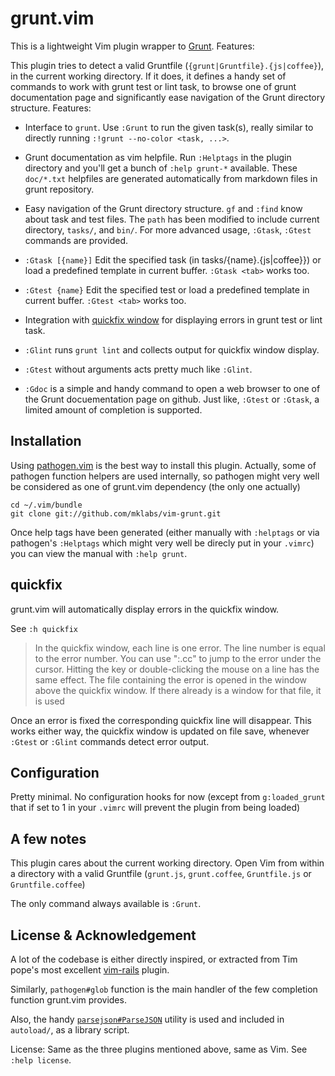 grunt.vim
=========

This is a lightweight Vim plugin wrapper to [Grunt](http://gruntjs.com). Features:

This plugin tries to detect a valid Gruntfile
(`{grunt|Gruntfile}.{js|coffee}`), in the current working directory. If
it does, it defines a handy set of commands to work with grunt test or
lint task, to browse one of grunt documentation page and significantly
ease navigation of the Grunt directory structure. Features:

* Interface to `grunt`.  Use `:Grunt` to run the given task(s), really
  similar to directly running `:!grunt --no-color <task, ...>`.

* Grunt documentation as vim helpfile. Run `:Helptags` in the plugin
  directory and you'll get a bunch of `:help grunt-*` available. These
  `doc/*.txt` helpfiles are generated automatically from markdown files
  in grunt repository.

* Easy navigation of the Grunt directory structure. `gf` and `:find`
  know about task and test files. The `path` has been modified to
  include current directory, `tasks/`, and `bin/`. For more advanced
  usage, `:Gtask`, `:Gtest` commands are provided.

* `:Gtask [{name}]` Edit the specified task (in
  tasks/{name}.{js|coffee}}) or load a predefined template in current
  buffer. `:Gtask <tab>` works too.

* `:Gtest {name}` Edit the specified test or load a predefined template
  in current buffer. `:Gtest <tab>` works too.

* Integration with [quickfix
  window](http://vimdoc.sourceforge.net/htmldoc/quickfix.html#quickfix-window)
  for displaying errors in grunt test or lint task.

* `:Glint` runs `grunt lint` and collects output for quickfix window
  display.

* `:Gtest` without arguments acts pretty much like `:Glint`.

* `:Gdoc` is a simple and handy command to open a web browser
  to one of the Grunt docuementation page on github. Just like, `:Gtest`
  or `:Gtask`, a limited amount of completion is supported.

Installation
------------

Using [pathogen.vim](https://github.com/tpope/vim-pathogen) is the best way to
install this plugin. Actually, some of pathogen function helpers are
used internally, so pathogen might very well be considered as one of
grunt.vim dependency (the only one actually)

    cd ~/.vim/bundle
    git clone git://github.com/mklabs/vim-grunt.git

Once help tags have been generated (either manually with `:helptags` or
via pathogen's `:Helptags` which might very well be direcly put in your
`.vimrc`)  you can view the manual with `:help grunt`.

quickfix
--------

grunt.vim will automatically display errors in the quickfix window.

See `:h quickfix`

> In the quickfix window, each line is one error.  The line number is equal to
> the error number.  You can use ":.cc" to jump to the error under the cursor.
> Hitting the <Enter> key or double-clicking the mouse on a line has the same
> effect.  The file containing the error is opened in the window above the
> quickfix window.  If there already is a window for that file, it is used

Once an error is fixed the corresponding quickfix line will disappear.
This works either way, the quickfix window is updated on file save,
whenever `:Gtest` or `:Glint` commands detect error output.

Configuration
-------------

Pretty minimal. No configuration hooks for now (except from
`g:loaded_grunt` that if set to 1 in your `.vimrc` will prevent the
plugin from being loaded)

A few notes
-----------

This plugin cares about the current working directory. Open Vim from
within a directory with a valid Gruntfile (`grunt.js`, `grunt.coffee`,
`Gruntfile.js` or `Gruntfile.coffee`)

The only command always available is `:Grunt`.


License & Acknowledgement
-------------------------

A lot of the codebase is either directly inspired, or extracted from Tim
pope's most excellent [vim-rails](https://github.com/tpope/vim-rails)
plugin.

Similarly, `pathogen#glob` function is the main handler of the few
completion function grunt.vim provides.

Also, the handy
[`parsejson#ParseJSON`](http://vim.sourceforge.net/scripts/script.php?script_id=3446)
utility is used and included in `autoload/`, as a library script.

License: Same as the three plugins mentioned above, same as Vim. See
`:help license`.

